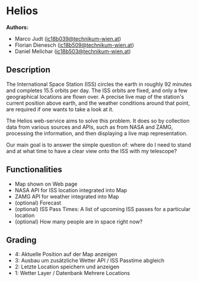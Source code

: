# Helios

**Authors:**

- Marco Judt (ic18b039@technikum-wien.at)
- Florian Dienesch (ic18b509@technikum-wien.at)
- Daniel Melichar (ic18b503@technikum-wien.at)


## Description
The International Space Station (ISS) circles the earth in roughly 92 minutes and
completes 15.5 orbits per day. The ISS orbits are fixed, and only a few 
geographical locations are flown over. A precise live map of the station's current
position above earth, and the weather conditions around that point, are required
if one wants to take a look at it.

The Helios web-service aims to solve this problem. It does so by collection data 
from various sources and APIs, such as from NASA and ZAMG, processing the
information, and then displaying a live map representation.

Our main goal is to answer the simple question of: where do I need to stand and
at what time to have a clear view onto the ISS with my telescope?

## Functionalities

- Map shown on Web page
- NASA API for ISS location integrated into Map
- ZAMG API for weather integrated into Map
- (optional) Forecast
- (optional) ISS Pass Times: A list of upcoming ISS passes for a particular location
- (optional) How many people are in space right now?

## Grading

- 4: Aktuelle Position auf der Map anzeigen	
- 3: Ausbau um zusätzliche Wetter API / ISS Passtime abgleich	
- 2: Letzte Location speichern und anzeigen
- 1: Wetter Layer / Datenbank Mehrere Locations
